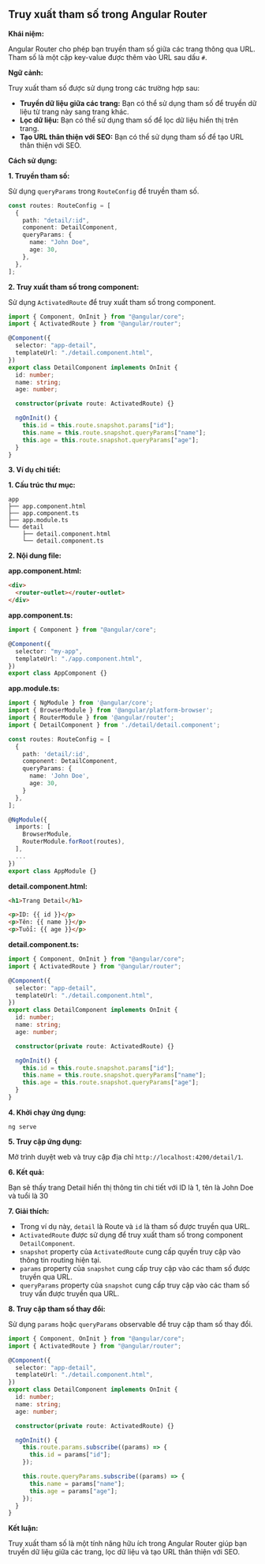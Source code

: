## Truy xuất tham số trong Angular Router

**Khái niệm:**

Angular Router cho phép bạn truyền tham số giữa các trang thông qua URL. Tham số là một cặp key-value được thêm vào URL sau dấu `#`.

**Ngữ cảnh:**

Truy xuất tham số được sử dụng trong các trường hợp sau:

- **Truyền dữ liệu giữa các trang:** Bạn có thể sử dụng tham số để truyền dữ liệu từ trang này sang trang khác.
- **Lọc dữ liệu:** Bạn có thể sử dụng tham số để lọc dữ liệu hiển thị trên trang.
- **Tạo URL thân thiện với SEO:** Bạn có thể sử dụng tham số để tạo URL thân thiện với SEO.

**Cách sử dụng:**

**1. Truyền tham số:**

Sử dụng `queryParams` trong `RouteConfig` để truyền tham số.

```typescript
const routes: RouteConfig = [
  {
    path: "detail/:id",
    component: DetailComponent,
    queryParams: {
      name: "John Doe",
      age: 30,
    },
  },
];
```

**2. Truy xuất tham số trong component:**

Sử dụng `ActivatedRoute` để truy xuất tham số trong component.

```typescript
import { Component, OnInit } from "@angular/core";
import { ActivatedRoute } from "@angular/router";

@Component({
  selector: "app-detail",
  templateUrl: "./detail.component.html",
})
export class DetailComponent implements OnInit {
  id: number;
  name: string;
  age: number;

  constructor(private route: ActivatedRoute) {}

  ngOnInit() {
    this.id = this.route.snapshot.params["id"];
    this.name = this.route.snapshot.queryParams["name"];
    this.age = this.route.snapshot.queryParams["age"];
  }
}
```

**3. Ví dụ chi tiết:**

**1. Cấu trúc thư mục:**

```
app
├── app.component.html
├── app.component.ts
├── app.module.ts
└── detail
    ├── detail.component.html
    └── detail.component.ts
```

**2. Nội dung file:**

**app.component.html:**

```html
<div>
  <router-outlet></router-outlet>
</div>
```

**app.component.ts:**

```typescript
import { Component } from "@angular/core";

@Component({
  selector: "my-app",
  templateUrl: "./app.component.html",
})
export class AppComponent {}
```

**app.module.ts:**

```typescript
import { NgModule } from '@angular/core';
import { BrowserModule } from '@angular/platform-browser';
import { RouterModule } from '@angular/router';
import { DetailComponent } from './detail/detail.component';

const routes: RouteConfig = [
  {
    path: 'detail/:id',
    component: DetailComponent,
    queryParams: {
      name: 'John Doe',
      age: 30,
    }
  },
];

@NgModule({
  imports: [
    BrowserModule,
    RouterModule.forRoot(routes),
  ],
  ...
})
export class AppModule {}
```

**detail.component.html:**

```html
<h1>Trang Detail</h1>

<p>ID: {{ id }}</p>
<p>Tên: {{ name }}</p>
<p>Tuổi: {{ age }}</p>
```

**detail.component.ts:**

```typescript
import { Component, OnInit } from "@angular/core";
import { ActivatedRoute } from "@angular/router";

@Component({
  selector: "app-detail",
  templateUrl: "./detail.component.html",
})
export class DetailComponent implements OnInit {
  id: number;
  name: string;
  age: number;

  constructor(private route: ActivatedRoute) {}

  ngOnInit() {
    this.id = this.route.snapshot.params["id"];
    this.name = this.route.snapshot.queryParams["name"];
    this.age = this.route.snapshot.queryParams["age"];
  }
}
```

**4. Khởi chạy ứng dụng:**

```
ng serve
```

**5. Truy cập ứng dụng:**

Mở trình duyệt web và truy cập địa chỉ `http://localhost:4200/detail/1`.

**6. Kết quả:**

Bạn sẽ thấy trang Detail hiển thị thông tin chi tiết với ID là 1, tên là John Doe và tuổi là 30

**7. Giải thích:**

- Trong ví dụ này, `detail` là Route và `id` là tham số được truyền qua URL.
- `ActivatedRoute` được sử dụng để truy xuất tham số trong component `DetailComponent`.
- `snapshot` property của `ActivatedRoute` cung cấp quyền truy cập vào thông tin routing hiện tại.
- `params` property của `snapshot` cung cấp truy cập vào các tham số được truyền qua URL.
- `queryParams` property của `snapshot` cung cấp truy cập vào các tham số truy vấn được truyền qua URL.

**8. Truy cập tham số thay đổi:**

Sử dụng `params` hoặc `queryParams` observable để truy cập tham số thay đổi.

```typescript
import { Component, OnInit } from "@angular/core";
import { ActivatedRoute } from "@angular/router";

@Component({
  selector: "app-detail",
  templateUrl: "./detail.component.html",
})
export class DetailComponent implements OnInit {
  id: number;
  name: string;
  age: number;

  constructor(private route: ActivatedRoute) {}

  ngOnInit() {
    this.route.params.subscribe((params) => {
      this.id = params["id"];
    });

    this.route.queryParams.subscribe((params) => {
      this.name = params["name"];
      this.age = params["age"];
    });
  }
}
```

**Kết luận:**

Truy xuất tham số là một tính năng hữu ích trong Angular Router giúp bạn truyền dữ liệu giữa các trang, lọc dữ liệu và tạo URL thân thiện với SEO.
